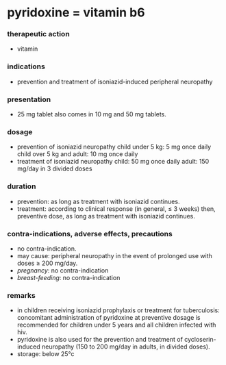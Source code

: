 # pyridoxine = vitamin b6

### therapeutic action
+ vitamin

### indications
+ prevention and treatment of isoniazid-induced peripheral neuropathy

### presentation
+ 25 mg tablet
also comes in 10 mg and 50 mg tablets.

### dosage
+ prevention of isoniazid neuropathy
child under 5 kg: 5 mg once daily
child over 5 kg and adult: 10 mg once daily
+ treatment of isoniazid neuropathy
child: 50 mg once daily
adult: 150 mg/day in 3 divided doses

### duration
+ prevention: as long as treatment with isoniazid continues.
+ treatment: according to clinical response (in general, ≤ 3 weeks) then, preventive dose, as long as
treatment with isoniazid continues.

### contra-indications, adverse effects, precautions
+ no contra-indication.
+ may cause: peripheral neuropathy in the event of prolonged use with doses ≥ 200 mg/day.
+ *pregnancy*: no contra-indication
+ *breast-feeding*: no contra-indication

### remarks
+ in children receiving isoniazid prophylaxis or treatment for tuberculosis: concomitant administration of pyridoxine at preventive dosage is recommended for children under 5 years and all children infected with hiv.
+ pyridoxine is also used for the prevention and treatment of cycloserin-induced neuropathy (150 to 200 mg/day in adults, in divided doses).
+ storage: below 25°c